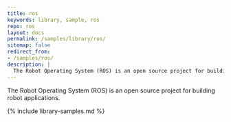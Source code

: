 ```yaml
---
title: ros
keywords: library, sample, ros
repo: ros
layout: docs
permalink: /samples/library/ros/
sitemap: false
redirect_from:
- /samples/ros/
description: |
  The Robot Operating System (ROS) is an open source project for building robot applications.
---
```


The Robot Operating System (ROS) is an open source project for building robot applications.


{% include library-samples.md %}
